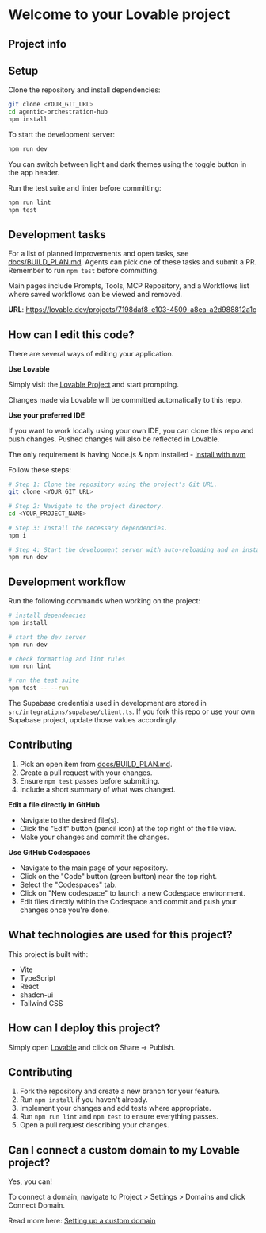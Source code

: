 # Welcome to your Lovable project

## Project info

## Setup

Clone the repository and install dependencies:

```sh
git clone <YOUR_GIT_URL>
cd agentic-orchestration-hub
npm install
```

To start the development server:

```sh
npm run dev
```

You can switch between light and dark themes using the toggle button in the app header.

Run the test suite and linter before committing:

```sh
npm run lint
npm test
```

## Development tasks

For a list of planned improvements and open tasks, see [docs/BUILD_PLAN.md](docs/BUILD_PLAN.md).
Agents can pick one of these tasks and submit a PR. Remember to run `npm test` before committing.

Main pages include Prompts, Tools, MCP Repository, and a Workflows list where saved workflows can be viewed and removed.


**URL**: https://lovable.dev/projects/7198daf8-e103-4509-a8ea-a2d988812a1c

## How can I edit this code?

There are several ways of editing your application.

**Use Lovable**

Simply visit the [Lovable Project](https://lovable.dev/projects/7198daf8-e103-4509-a8ea-a2d988812a1c) and start prompting.

Changes made via Lovable will be committed automatically to this repo.

**Use your preferred IDE**

If you want to work locally using your own IDE, you can clone this repo and push changes. Pushed changes will also be reflected in Lovable.

The only requirement is having Node.js & npm installed - [install with nvm](https://github.com/nvm-sh/nvm#installing-and-updating)

Follow these steps:

```sh
# Step 1: Clone the repository using the project's Git URL.
git clone <YOUR_GIT_URL>

# Step 2: Navigate to the project directory.
cd <YOUR_PROJECT_NAME>

# Step 3: Install the necessary dependencies.
npm i

# Step 4: Start the development server with auto-reloading and an instant preview.
npm run dev
```

## Development workflow

Run the following commands when working on the project:

```sh
# install dependencies
npm install

# start the dev server
npm run dev

# check formatting and lint rules
npm run lint

# run the test suite
npm test -- --run
```

The Supabase credentials used in development are stored in
`src/integrations/supabase/client.ts`. If you fork this repo or use your own
Supabase project, update those values accordingly.

## Contributing

1. Pick an open item from [docs/BUILD_PLAN.md](docs/BUILD_PLAN.md).
2. Create a pull request with your changes.
3. Ensure `npm test` passes before submitting.
4. Include a short summary of what was changed.

**Edit a file directly in GitHub**

- Navigate to the desired file(s).
- Click the "Edit" button (pencil icon) at the top right of the file view.
- Make your changes and commit the changes.

**Use GitHub Codespaces**

- Navigate to the main page of your repository.
- Click on the "Code" button (green button) near the top right.
- Select the "Codespaces" tab.
- Click on "New codespace" to launch a new Codespace environment.
- Edit files directly within the Codespace and commit and push your changes once you're done.

## What technologies are used for this project?

This project is built with:

- Vite
- TypeScript
- React
- shadcn-ui
- Tailwind CSS

## How can I deploy this project?

Simply open [Lovable](https://lovable.dev/projects/7198daf8-e103-4509-a8ea-a2d988812a1c) and click on Share -> Publish.

## Contributing

1. Fork the repository and create a new branch for your feature.
2. Run `npm install` if you haven't already.
3. Implement your changes and add tests where appropriate.
4. Run `npm run lint` and `npm test` to ensure everything passes.
5. Open a pull request describing your changes.

## Can I connect a custom domain to my Lovable project?

Yes, you can!

To connect a domain, navigate to Project > Settings > Domains and click Connect Domain.

Read more here: [Setting up a custom domain](https://docs.lovable.dev/tips-tricks/custom-domain#step-by-step-guide)
